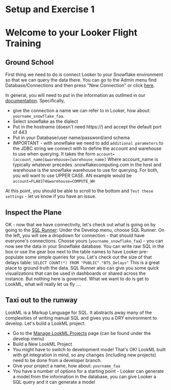 # Setup and Exercise 1

# Welcome to your Looker Flight Training

## Ground School

First thing we need to do is connect Looker to your Snowflake environment so that we can query the data there.
You can go to the Admin menu find Database/Connections and then press "New Connection" or click [here](https://launchtraining.looker.com/admin/connections/new).

In general, you will need to put in the information as outlined in our [documentation](https://docs.looker.com/setup-and-management/database-config/snowflake#adding_the_connection).
Specifically,
- give the connection a name we can refer to in Looker, how about: `yourname_snowflake_faa`.
- Select snowflake as the dialect
- Put in the hostname (doesn't need https://) and accept the default port of 443
- Put in your Database/user name/password/and schema
- IMPORTANT - with snowflake we need to add `additional parameters` to the JDBC string we connect with to define the account and warehouse to use when querying.  It takes the form `account=[account_name]&warehouse=[warehouse_name]` Where account_name is typically whatever precedes .snowflakecomputing.com in the host and warehouse is the snowflake warehouse to use for querying.  For both, you will want to use UPPER CASE.  AN example would be `account=FLA8374&warehouse=COMPUTE_WH`

At this point, you should be able to scroll to the bottom and `Test these settings` - let us know if you have an issue.

## Inspect the Plane

OK - now that we have connectivity, let's check out what is going on by going to the [SQL Runner](https://launchtraining.looker.com/sql): Under the Develop menu, choose SQL Runner.  On the left, you will see a dropdown for connection - that should have everyone's connections.  Choose yours (`yourname_snowflake_faa`) - you can now see the data in your Snowflake database.  You can write raw SQL in the box or use the gear box next to the table names to have Looker pre-populate some simple queries for you.  Let's check out the size of that delays table:
`SELECT COUNT(*) FROM "PUBLIC"."BTS_Delays"`  This is a great place to ground truth the data.  SQL Runner also can give you some quick visualizations that can be used in dashboards or shared across the instance.  But nothing here is governed.  What we want to do is get to LookML, what will really let us fly ....

## Taxi out to the runway

LookML is a Markup Language for SQL.  It abstracts away many of the complexities of writing manual SQL and gives you a DRY environment to develop.  Let's build a LookML project:
- Go to the [Manage LookML Projects](https://launchtraining.looker.com/projects) page (can be found under the develop menu)
- Build a New LookML Project
- You might have to switch to development mode!  That's OK! LookML built with git integration in mind, so any changes (including new projects) need to be done from a developer branch.
- Give your project a name, how about: `yourname_faa`
- You have a number of options for a starting point - Looker can generate a model from the information in the database, you can give Looker a SQL query and it can generate a model
